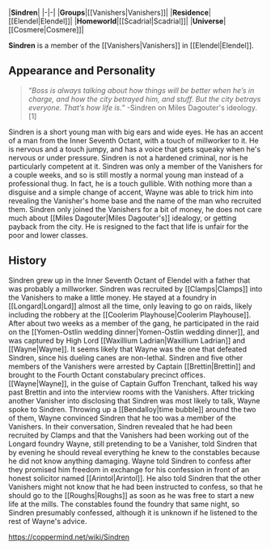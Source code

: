 |**Sindren**|
|-|-|
|**Groups**|[[Vanishers\|Vanishers]]|
|**Residence**|[[Elendel\|Elendel]]|
|**Homeworld**|[[Scadrial\|Scadrial]]|
|**Universe**|[[Cosmere\|Cosmere]]|

**Sindren** is a member of the [[Vanishers\|Vanishers]] in [[Elendel\|Elendel]].

## Appearance and Personality
>“*Boss is always talking about how things will be better when he’s in charge, and how the city betrayed him, and stuff. But the city betrays everyone. That’s how life is.*”
\-Sindren on Miles Dagouter's ideology.[1]

Sindren is a short young man with big ears and wide eyes. He has an accent of a man from the Inner Seventh Octant, with a touch of millworker to it. He is nervous and a touch jumpy, and has a voice that gets squeaky when he's nervous or under pressure.
Sindren is not a hardened criminal, nor is he particularly competent at it. Sindren was only a member of the Vanishers for a couple weeks, and so is still mostly a normal young man instead of a professional thug. In fact, he is a touch gullible. With nothing more than a disguise and a simple change of accent, Wayne was able to trick him into revealing the Vanisher's home base and the name of the man who recruited them.
Sindren only joined the Vanishers for a bit of money, he does not care much about [[Miles Dagouter\|Miles Dagouter's]] idealogy, or getting payback from the city. He is resigned to the fact that life is unfair for the poor and lower classes.

## History
Sindren grew up in the Inner Seventh Octant of Elendel with a father that was probably a millworker.
Sindren was recruited by [[Clamps\|Clamps]] into the Vanishers to make a little money. He stayed at a foundry in [[Longard\|Longard]] almost all the time, only leaving to go on raids, likely including the robbery at the [[Coolerim Playhouse\|Coolerim Playhouse]]. After about two weeks as a member of the gang, he participated in the raid on the [[Yomen-Ostlin wedding dinner\|Yomen-Ostlin wedding dinner]], and was captured by High Lord [[Waxillium Ladrian\|Waxillium Ladrian]] and [[Wayne\|Wayne]]. It seems likely that Wayne was the one that defeated Sindren, since his dueling canes are non-lethal. Sindren and five other members of the Vanishers were arrested by Captain [[Brettin\|Brettin]] and brought to the Fourth Octant constabulary precinct offices.
[[Wayne\|Wayne]], in the guise of Captain Guffon Trenchant, talked his way past Brettin and into the interview rooms with the Vanishers. After tricking another Vanisher into disclosing that Sindren was most likely to talk, Wayne spoke to Sindren. Throwing up a [[Bendalloy\|time bubble]] around the two of them, Wayne convinced Sindren that he too was a member of the Vanishers. In their conversation, Sindren revealed that he had been recruited by Clamps and that the Vanishers had been working out of the Longard foundry
Wayne, still pretending to be a Vanisher, told Sindren that by evening he should reveal everything he knew to the constables because he did not know anything damaging. Wayne told Sindren to confess after they promised him freedom in exchange for his confession in front of an honest solicitor named [[Arintol\|Arintol]]. He also told Sindren that the other Vanishers might not know that he had been instructed to confess, so that he should go to the [[Roughs\|Roughs]] as soon as he was free to start a new life at the mills.
The constables found the foundry that same night, so Sindren presumably confessed, although it is unknown if he listened to the rest of Wayne's advice.



https://coppermind.net/wiki/Sindren
